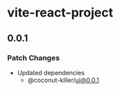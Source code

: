 # vite-react-project

## 0.0.1

### Patch Changes

- Updated dependencies
  - @coconut-killer/ui@0.0.1
